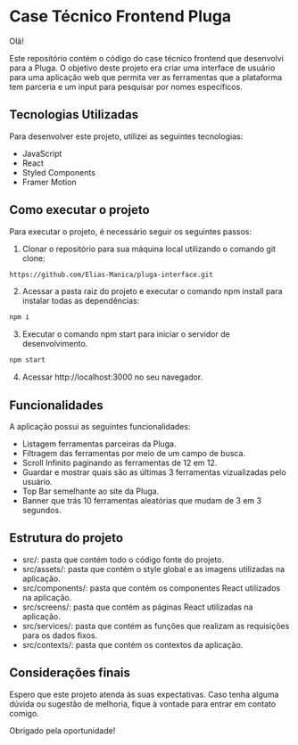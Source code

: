 # Case Técnico Frontend Pluga

Olá!

Este repositório contém o código do case técnico frontend que desenvolvi para a Pluga. O objetivo deste projeto era criar uma interface de usuário para uma aplicação web que permita ver as ferramentas que a plataforma tem parceria e um input para pesquisar por nomes específicos.

## Tecnologias Utilizadas

Para desenvolver este projeto, utilizei as seguintes tecnologias:

- JavaScript
- React
- Styled Components
- Framer Motion

## Como executar o projeto

Para executar o projeto, é necessário seguir os seguintes passos:

1. Clonar o repositório para sua máquina local utilizando o comando git clone:

```bash
https://github.com/Elias-Manica/pluga-interface.git
```

2. Acessar a pasta raiz do projeto e executar o comando npm install para instalar todas as dependências:

```bash
npm i
```

3. Executar o comando npm start para iniciar o servidor de desenvolvimento.

```bash
npm start
```

4. Acessar http://localhost:3000 no seu navegador.

## Funcionalidades

A aplicação possui as seguintes funcionalidades:

- Listagem ferramentas parceiras da Pluga.
- Filtragem das ferramentas por meio de um campo de busca.
- Scroll Infinito paginando as ferramentas de 12 em 12.
- Guardar e mostrar quais são as últimas 3 ferramentas vizualizadas pelo usuário.
- Top Bar semelhante ao site da Pluga.
- Banner que trás 10 ferramentas aleatórias que mudam de 3 em 3 segundos.

## Estrutura do projeto

- src/: pasta que contém todo o código fonte do projeto.
- src/assets/: pasta que contém o style global e as imagens utilizadas na aplicação.
- src/components/: pasta que contém os componentes React utilizados na aplicação.
- src/screens/: pasta que contém as páginas React utilizadas na aplicação.
- src/services/: pasta que contém as funções que realizam as requisições para os dados fixos.
- src/contexts/: pasta que contém os contextos da aplicação.

## Considerações finais

Espero que este projeto atenda às suas expectativas. Caso tenha alguma dúvida ou sugestão de melhoria, fique à vontade para entrar em contato comigo.

Obrigado pela oportunidade!
